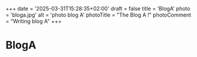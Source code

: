 +++
date = '2025-03-31T15:28:35+02:00'
draft = false
title = 'BlogA'
photo = 'bloga.jpg'
alt = 'photo blog A'
photoTitle = "The Blog A !"
photoComment = "Writing blog A"
+++

# BlogA
